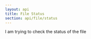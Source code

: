 ```yaml
---
layout: api
title: File Status
section: api/file/status
---
```


I am trying to check the status of the file